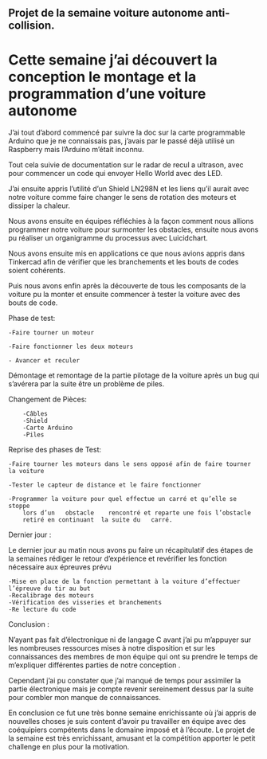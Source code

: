 ## Projet de la semaine  voiture autonome anti-collision.


# Cette semaine j’ai découvert la conception le montage et la programmation  d’une voiture autonome 

J’ai tout d’abord commencé par suivre la doc sur la carte programmable Arduino que je ne connaissais pas, j’avais par le passé déjà utilisé un Raspberry mais l’Arduino m’était inconnu.

Tout cela suivie de documentation sur le radar de recul a ultrason, avec pour commencer un  code qui envoyer Hello World avec des LED.

J’ai ensuite appris l’utilité d’un Shield LN298N et les liens qu’il aurait avec notre voiture 
comme faire changer le sens de rotation des moteurs et dissiper la chaleur.

Nous avons ensuite en équipes réfléchies à la façon comment  nous allions programmer notre voiture pour surmonter les obstacles, ensuite nous avons pu réaliser un organigramme du processus  avec Luicidchart.

Nous avons ensuite mis en applications ce que nous avions appris dans Tinkercad
afin de vérifier que les branchements et les bouts de codes soient cohérents.

Puis nous avons enfin après la découverte de tous les composants de la voiture 
pu la monter et ensuite commencer à tester la voiture avec des bouts de code.


Phase de test:

	-Faire tourner un moteur

	-Faire fonctionner les deux moteurs 

	- Avancer et reculer

Démontage et remontage de la partie pilotage de la voiture après un bug qui s’avérera par la suite être un problème de piles.

Changement de Pièces: 
		
		-Câbles
		-Shield
		-Carte Arduino
		-Piles

Reprise des phases de Test:


	-Faire tourner les moteurs dans le sens opposé afin de faire tourner la voiture 

	-Tester le capteur de distance et le faire fonctionner  

	-Programmer la voiture pour quel effectue un carré et qu’elle se stoppe 
		lors d’un 	obstacle 	rencontré et reparte une fois l’obstacle 
		retiré en continuant  la suite du 	carré.

Dernier jour :

Le dernier jour au matin nous avons pu faire un récapitulatif des étapes de la semaines 
rédiger le retour d’expérience et revérifier les fonction nécessaire aux épreuves prévu 

	-Mise en place de la fonction permettant à la voiture d’effectuer l’épreuve du tir au but
	-Recalibrage des moteurs 
	-Vérification des visseries et branchements 
	-Re lecture du code 


Conclusion :

N’ayant pas fait d’électronique ni de  langage C avant j’ai pu m’appuyer sur les nombreuses ressources mises à notre disposition et sur les connaissances des membres de mon équipe qui ont su prendre le temps de m’expliquer différentes parties de notre conception .

Cependant j’ai pu constater que j’ai manqué de temps pour assimiler la partie électronique mais je compte revenir sereinement  dessus par la suite pour combler mon manque de connaissances.

En conclusion ce fut une très bonne semaine enrichissante où j’ai appris de nouvelles choses je suis content d’avoir pu travailler en équipe avec des coéquipiers compétents dans le domaine imposé et à l’écoute.
Le projet de la semaine est très enrichissant, amusant et la compétition apporter le petit  challenge en plus pour la motivation.

														